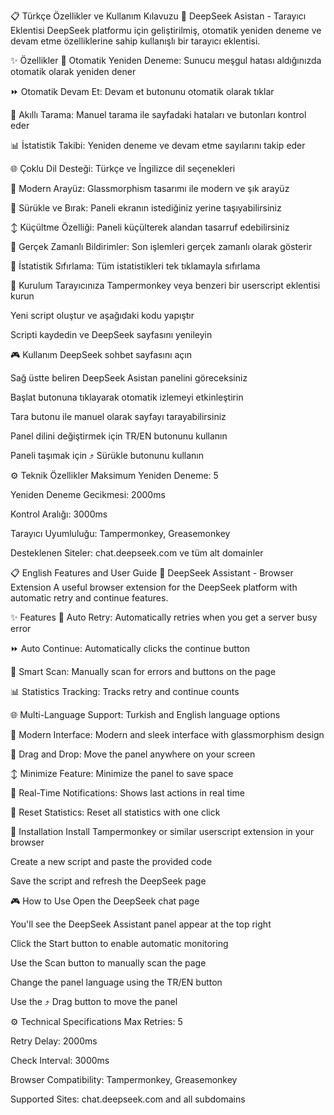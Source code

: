 📋 Türkçe Özellikler ve Kullanım Kılavuzu
🌟 DeepSeek Asistan - Tarayıcı Eklentisi
DeepSeek platformu için geliştirilmiş, otomatik yeniden deneme ve devam etme özelliklerine sahip kullanışlı bir tarayıcı eklentisi.

✨ Özellikler
🔄 Otomatik Yeniden Deneme: Sunucu meşgul hatası aldığınızda otomatik olarak yeniden dener

⏩ Otomatik Devam Et: Devam et butonunu otomatik olarak tıklar

🎯 Akıllı Tarama: Manuel tarama ile sayfadaki hataları ve butonları kontrol eder

📊 İstatistik Takibi: Yeniden deneme ve devam etme sayılarını takip eder

🌐 Çoklu Dil Desteği: Türkçe ve İngilizce dil seçenekleri

🎨 Modern Arayüz: Glassmorphism tasarımı ile modern ve şık arayüz

📌 Sürükle ve Bırak: Paneli ekranın istediğiniz yerine taşıyabilirsiniz

↕️ Küçültme Özelliği: Paneli küçülterek alandan tasarruf edebilirsiniz

📝 Gerçek Zamanlı Bildirimler: Son işlemleri gerçek zamanlı olarak gösterir

🔁 İstatistik Sıfırlama: Tüm istatistikleri tek tıklamayla sıfırlama

🚀 Kurulum
Tarayıcınıza Tampermonkey veya benzeri bir userscript eklentisi kurun

Yeni script oluştur ve aşağıdaki kodu yapıştır

Scripti kaydedin ve DeepSeek sayfasını yenileyin

🎮 Kullanım
DeepSeek sohbet sayfasını açın

Sağ üstte beliren DeepSeek Asistan panelini göreceksiniz

Başlat butonuna tıklayarak otomatik izlemeyi etkinleştirin

Tara butonu ile manuel olarak sayfayı tarayabilirsiniz

Panel dilini değiştirmek için TR/EN butonunu kullanın

Paneli taşımak için ⤴ Sürükle butonunu kullanın

⚙️ Teknik Özellikler
Maksimum Yeniden Deneme: 5

Yeniden Deneme Gecikmesi: 2000ms

Kontrol Aralığı: 3000ms

Tarayıcı Uyumluluğu: Tampermonkey, Greasemonkey

Desteklenen Siteler: chat.deepseek.com ve tüm alt domainler

📋 English Features and User Guide
🌟 DeepSeek Assistant - Browser Extension
A useful browser extension for the DeepSeek platform with automatic retry and continue features.

✨ Features
🔄 Auto Retry: Automatically retries when you get a server busy error

⏩ Auto Continue: Automatically clicks the continue button

🎯 Smart Scan: Manually scan for errors and buttons on the page

📊 Statistics Tracking: Tracks retry and continue counts

🌐 Multi-Language Support: Turkish and English language options

🎨 Modern Interface: Modern and sleek interface with glassmorphism design

📌 Drag and Drop: Move the panel anywhere on your screen

↕️ Minimize Feature: Minimize the panel to save space

📝 Real-Time Notifications: Shows last actions in real time

🔁 Reset Statistics: Reset all statistics with one click

🚀 Installation
Install Tampermonkey or similar userscript extension in your browser

Create a new script and paste the provided code

Save the script and refresh the DeepSeek page

🎮 How to Use
Open the DeepSeek chat page

You'll see the DeepSeek Assistant panel appear at the top right

Click the Start button to enable automatic monitoring

Use the Scan button to manually scan the page

Change the panel language using the TR/EN button

Use the ⤴ Drag button to move the panel

⚙️ Technical Specifications
Max Retries: 5

Retry Delay: 2000ms

Check Interval: 3000ms

Browser Compatibility: Tampermonkey, Greasemonkey

Supported Sites: chat.deepseek.com and all subdomains
